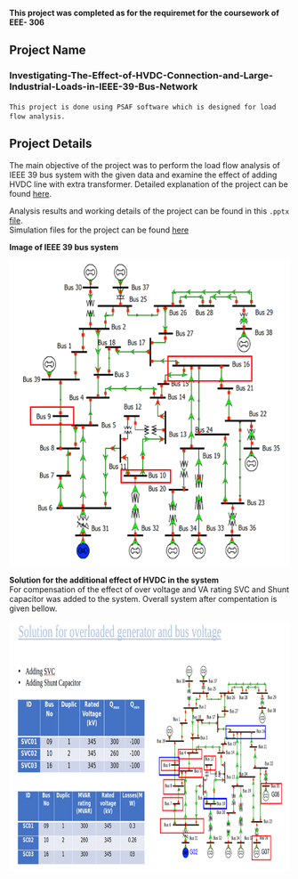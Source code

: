 **This project was completed as for the requiremet for the coursework of EEE- 306**

## Project Name
### Investigating-The-Effect-of-HVDC-Connection-and-Large-Industrial-Loads-in-IEEE-39-Bus-Network
`This project is done using PSAF software which is designed for load flow analysis.`

## Project Details
The main objective of the project was to perform the load flow analysis of IEEE 39 bus system with the given data and examine the effect of adding HVDC line with extra transformer. Detailed explanation of the project can be found <a href= "./EEE306(C)_ProjectGuideline.pdf">here</a>. 

Analysis results and working details of the project can be found in this `.pptx` <a href= "EEE306Slide_copy.pptx">file</a>. <br>
Simulation files for the project can be found <a href= "Project%20Simulation%20Final.zip"> here </a>

**Image of IEEE 39 bus system**
<p align="center">
   <img src="./Capture.PNG" width="550" height="550"/>
</p>

**Solution for the additional effect of HVDC in the system**<br>
For compensation of the effect of over voltage and VA rating SVC and Shunt capacitor was added to the system. Overall system after compentation is given bellow.
<p align="center">
   <img src="./result.png" width="750" height="450"/>
</p>
